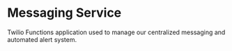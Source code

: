 # Messaging Service

Twilio Functions application used to manage our centralized messaging and automated alert system.